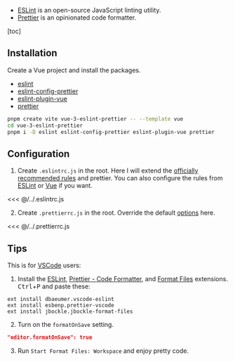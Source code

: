 - [ESLint](https://eslint.org/) is an open-source JavaScript linting utility.
- [Prettier](https://prettier.io/) is an opinionated code formatter.

[toc]

## Installation

Create a Vue project and install the packages.

- [eslint](https://www.npmjs.com/package/eslint)
- [eslint-config-prettier](https://www.npmjs.com/package/eslint-config-prettier)
- [eslint-plugin-vue](https://www.npmjs.com/package/eslint-plugin-vue)
- [prettier](https://www.npmjs.com/package/prettier)

```zsh
pnpm create vite vue-3-eslint-prettier -- --template vue
cd vue-3-eslint-prettier
pnpm i -D eslint eslint-config-prettier eslint-plugin-vue prettier
```

## Configuration

1. Create `.eslintrc.js` in the root. Here I will extend the [officially recommended rules](https://v3.vuejs.org/style-guide/#priority-c-recommended) and prettier. You can also configure the rules from [ESLint](https://eslint.org/docs/user-guide/configuring/rules#using-configuration-files) or [Vue](https://eslint.vuejs.org/rules/) if you want.

<<< @/../.eslintrc.js

2. Create `.prettierrc.js` in the root. Override the default [options](https://prettier.io/docs/en/options.html) here.

<<< @/../.prettierrc.js

## Tips

This is for [VSCode](https://code.visualstudio.com/) users:

1. Install the [ESLint](https://marketplace.visualstudio.com/items?itemName=dbaeumer.vscode-eslint), [Prettier - Code Formatter](https://marketplace.visualstudio.com/items?itemName=esbenp.prettier-vscode), and [Format Files](https://marketplace.visualstudio.com/items?itemName=jbockle.jbockle-format-files) extensions. <kbd>Ctrl</kbd>+<kbd>P</kbd> and paste these:

```
ext install dbaeumer.vscode-eslint
ext install esbenp.prettier-vscode
ext install jbockle.jbockle-format-files
```

2. Turn on the `formatOnSave` setting.

```json
"editor.formatOnSave": true
```

3. Run `Start Format Files: Workspace` and enjoy pretty code.
